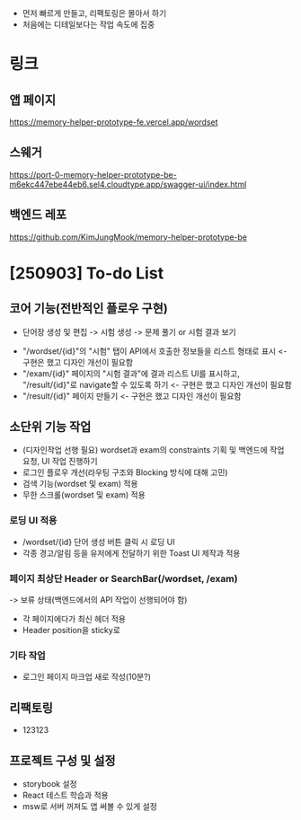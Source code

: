 - 먼저 빠르게 만들고, 리팩토링은 몰아서 하기
- 처음에는 디테일보다는 작업 속도에 집중

# 링크

## 앱 페이지

https://memory-helper-prototype-fe.vercel.app/wordset

## 스웨거

https://port-0-memory-helper-prototype-be-m6ekc447ebe44eb6.sel4.cloudtype.app/swagger-ui/index.html

## 백엔드 레포

https://github.com/KimJungMook/memory-helper-prototype-be

# [250903] To-do List

## 코어 기능(전반적인 플로우 구현)

- 단어장 생성 및 편집 -> 시험 생성 -> 문제 풀기 or 시험 결과 보기

* "/wordset/{id}"의 "시험" 탭이 API에서 호출한 정보들을 리스트 형태로 표시 <- 구현은 했고 디자인 개선이 필요함
* "/exam/{id}" 페이지의 "시험 결과"에 결과 리스트 UI를 표시하고, "/result/{id}"로 navigate할 수 있도록 하기 <- 구현은 했고 디자인 개선이 필요함
* "/result/{id}" 페이지 만들기 <- 구현은 했고 디자인 개선이 필요함

## 소단위 기능 작업

- (디자인작업 선행 필요) wordset과 exam의 constraints 기획 및 백엔드에 작업 요청, UI 작업 진행하기
- 로그인 플로우 개선(라우팅 구조와 Blocking 방식에 대해 고민)
- 검색 기능(wordset 및 exam) 적용
- 무한 스크롤(wordset 및 exam) 적용

### 로딩 UI 적용

- /wordset/{id} 단어 생성 버튼 클릭 시 로딩 UI
- 각종 경고/알림 등을 유저에게 전달하기 위한 Toast UI 제작과 적용

### 페이지 최상단 Header or SearchBar(/wordset, /exam)

-> 보류 상태(백엔드에서의 API 작업이 선행되어야 함)

- 각 페이지에다가 최신 헤더 적용
- Header position을 sticky로

### 기타 작업

- 로그인 페이지 마크업 새로 작성(10분?)

## 리팩토링

- 123123

## 프로젝트 구성 및 설정

- storybook 설정
- React 테스트 학습과 적용
- msw로 서버 꺼져도 앱 써볼 수 있게 설정
